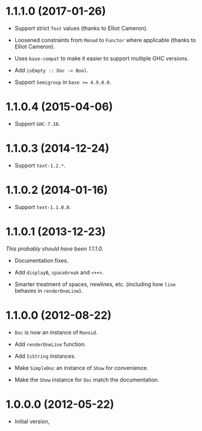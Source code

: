 1.1.1.0 (2017-01-26)
====================

* Support strict `Text` values (thanks to Elliot Cameron).

* Loosened constraints from `Monad` to `Functor` where applicable
  (thanks to Elliot Cameron).

* Uses `base-compat` to make it easier to support multiple GHC
  versions.

* Add `isEmpty :: Doc -> Bool`.

* Support `Semigroup` in `base >= 4.9.0.0`.

1.1.0.4 (2015-04-06)
====================

* Support `GHC-7.10`.

1.1.0.3 (2014-12-24)
====================

* Support `text-1.2.*`.

1.1.0.2 (2014-01-16)
====================

* Support `text-1.1.0.0`.

1.1.0.1 (2013-12-23)
====================

_This probably should have been 1.1.1.0._

* Documentation fixes.

* Add `displayB`, `spacebreak` and `<++>`.

* Smarter treatment of spaces, newlines, etc. (including how `line`
  behaves in `renderOneLine`).

1.1.0.0 (2012-08-22)
====================

* `Doc` is now an instance of `Monoid`.

* Add `renderOneLine` function.

* Add `IsString` instances.

* Make `SimpleDoc` an instance of `Show` for convenience.

* Make the `Show` instance for `Doc` match the documentation.

1.0.0.0 (2012-05-22)
====================

* Initial version,
